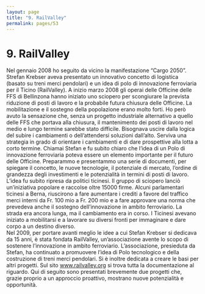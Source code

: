 ```yaml
---
layout: page
title: "9. RailValley"
permalink: pages/53
---
```


# 9\. RailValley

Nel gennaio 2008 ho seguito da vicino la manifestazione “Cargo 2050”. Strefan Krebser aveva presentato un innovativo concetto di logistica (basato su treni merci pendolari) e un idea di polo di innovazione ferroviaria per il Ticino (RailValley). A inizio marzo 2008 gli operai delle Officine delle FFS di Bellinzona hanno iniziato uno sciopero per scongiurare la prevista riduzione di posti di lavoro e la probabile futura chiusura delle Officine. La mobilitazione e il sostegno della popolazione erano molto forti. Ho però avuto la sensazione che, senza un progetto industriale alternativo a quello delle FFS che portava alla chiusura, il mantenimento dei posti di lavoro nel medio e lungo termine sarebbe stato difficile. Bisognava uscire dalla logica del subire i cambiamenti o dell’attendersi soluzioni dall’alto. Serviva una strategia in grado di orientare i cambiamenti e di dare prospettive alla lotta a corto termine. Chiamai Stefan e fu subito chiaro che l’idea di un Polo di innovazione ferroviaria poteva essere un elemento importante per il futuro delle Officine. Preparammo e presentammo una serie di documenti, per spiegare il concetto, le nuove tecnologie, il potenziale di mercato, l’ordine di grandezza degli investimenti e le potenzialità in termini di posti di lavoro. L’idea fu subito ripresa da politici ticinesi. Il gruppo di sciopero lanciò un’iniziativa popolare e raccolse oltre 15000 firme. Alcuni parlamentari ticinesi a Berna, riuscirono a fare aumentare i crediti a favore del traffico merci interni da Fr. 100 mio a Fr. 200 mio e a fare approvare una norma che prevedeva anche il sostegno dell’innovazione in ambito ferroviario. La strada era ancora lunga, ma il cambiamento era in corso. I Ticinesi avevano iniziato a mobilitarsi e a lavorare su diversi fronti per immaginare e dare corpo a un destino diverso.   
 Nel 2009, per portare avanti meglio le idee a cui Stefan Krebser si dedicava da 15 anni, è stata fondata RailValley, un’associazione avente lo scopo di sostenere l’innovazione in ambito ferroviario. L’associazione, presieduta da Stefan, ha continuato a promuovere l’idea di Polo tecnologico e della costruzione di treni merci pendolari. Si è inoltre dedicata a creare le basi per altri progetti. Sul sito www.railvalley.org si trova tutta la documentazione al riguardo. Qui di seguito sono presentati brevemente due progetti che, grazie proprio a un approccio proattivo, mostrano nuove potenzialità e opportunità.

